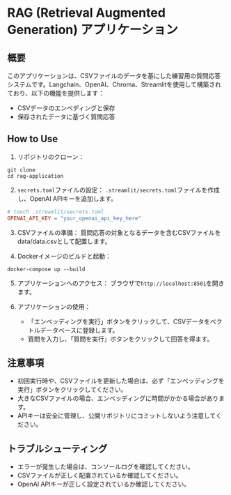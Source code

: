 # RAG (Retrieval Augmented Generation) アプリケーション

## 概要

このアプリケーションは、CSVファイルのデータを基にした練習用の質問応答システムです。Langchain、OpenAI、Chroma、Streamlitを使用して構築されており、以下の機能を提供します：

- CSVデータのエンベディングと保存
- 保存されたデータに基づく質問応答

## How to Use

1. リポジトリのクローン：
```
git clone 
cd rag-application
```

2. `secrets.toml`ファイルの設定：
`.streamlit/secrets.toml`ファイルを作成し、OpenAI APIキーを追加します。
```toml
# touch .streamlit/secrets.toml
OPENAI_API_KEY = "your_openai_api_key_here"
```
3. CSVファイルの準備：
質問応答の対象となるデータを含むCSVファイルをdata/data.csvとして配置します。

4. Dockerイメージのビルドと起動：
```
docker-compose up --build
```
5. アプリケーションへのアクセス：
   ブラウザで`http://localhost:8501`を開きます。

6. アプリケーションの使用：
   - 「エンベッディングを実行」ボタンをクリックして、CSVデータをベクトルデータベースに登録します。
   - 質問を入力し、「質問を実行」ボタンをクリックして回答を得ます。

## 注意事項

- 初回実行時や、CSVファイルを更新した場合は、必ず「エンベッディングを実行」ボタンをクリックしてください。
- 大きなCSVファイルの場合、エンベッディングに時間がかかる場合があります。
- APIキーは安全に管理し、公開リポジトリにコミットしないよう注意してください。

## トラブルシューティング

- エラーが発生した場合は、コンソールログを確認してください。
- CSVファイルが正しく配置されているか確認してください。
- OpenAI APIキーが正しく設定されているか確認してください。
